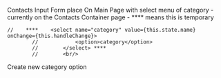 Contacts Input Form place On Main Page with select menu of category
    - currently on the Contacts Container page
    - **** means this is temporary 

    //    ****    <select name="category" value={this.state.name} onChange={this.handleChange}>
            //            <option>category</option> 
            //        </select> **** 
            //        <br/>

Create new category option